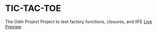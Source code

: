 # TIC-TAC-TOE
The Odin Project 
Project to test factory functions, closures, and IIFE
[Live Preview](https://benjaminshh.github.io/TIC-TAC-TOE/)
